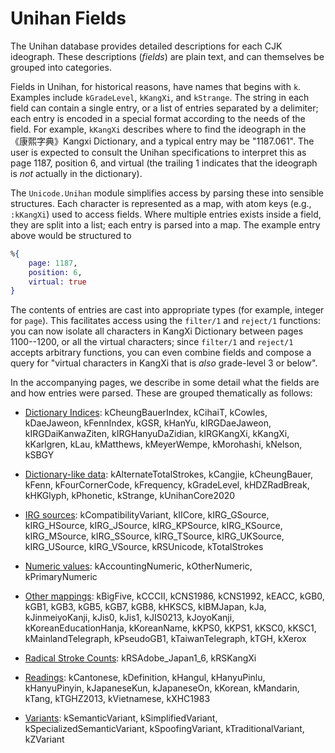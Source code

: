 # Unihan Fields

The Unihan database provides detailed descriptions for each CJK ideograph.  These descriptions (*fields*) are plain text, and can themselves be grouped into categories.

Fields in Unihan, for historical reasons, have names that begins with `k`.  Examples include `kGradeLevel`, `kKangXi`, and `kStrange`.  The string in each field can contain a single entry, or a list of entries separated by a delimiter; each entry is encoded in a special format according to the needs of the field.  For example, `kKangXi` describes where to find the ideograph in the 《康熙字典》Kangxi Dictionary, and a typical entry may be "1187.061".  The user is expected to consult the Unihan specifications to interpret this as page 1187, position 6, and virtual (the trailing 1 indicates that the ideograph is *not* actually in the dictionary).

The `Unicode.Unihan` module simplifies access by parsing these into sensible structures.  Each character is represented as a map, with atom keys (e.g., `:kKangXi`) used to access fields.  Where multiple entries exists inside a field, they are split into a list; each entry is parsed into a map.  The example entry above would be structured to

```elixir
%{
    page: 1187,
    position: 6,
    virtual: true
}
```

The contents of entries are cast into appropriate types (for example, integer for `page`).  This facilitates access using the `filter/1` and `reject/1` functions: you can now isolate all characters in KangXi Dictionary between pages 1100--1200, or all the virtual characters; since `filter/1` and `reject/1` accepts arbitrary functions, you can even combine fields and compose a query for "virtual characters in KangXi that is *also* grade-level 3 or below".

In the accompanying pages, we describe in some detail what the fields are and how entries were parsed.  These are grouped thematically as follows:

* [Dictionary Indices](fields/dictionary_indices.md): kCheungBauerIndex, kCihaiT, kCowles, kDaeJaweon, kFennIndex, kGSR, kHanYu, kIRGDaeJaweon, kIRGDaiKanwaZiten, kIRGHanyuDaZidian, kIRGKangXi, kKangXi, kKarlgren, kLau, kMatthews, kMeyerWempe, kMorohashi, kNelson, kSBGY

* [Dictionary-like data](fields/dictionary_like_data.md): kAlternateTotalStrokes, kCangjie, kCheungBauer, kFenn, kFourCornerCode, kFrequency, kGradeLevel, kHDZRadBreak, kHKGlyph, kPhonetic, kStrange, kUnihanCore2020

* [IRG sources](fields/irg_sources.md): kCompatibilityVariant, kIICore, kIRG_GSource, kIRG_HSource, kIRG_JSource, kIRG_KPSource, kIRG_KSource, kIRG_MSource, kIRG_SSource, kIRG_TSource, kIRG_UKSource, kIRG_USource, kIRG_VSource, kRSUnicode, kTotalStrokes

* [Numeric values](fields/numeric_values.md): kAccountingNumeric, kOtherNumeric, kPrimaryNumeric

* [Other mappings](fields/other_mappings.md): kBigFive, kCCCII, kCNS1986, kCNS1992, kEACC, kGB0, kGB1, kGB3, kGB5, kGB7, kGB8, kHKSCS, kIBMJapan, kJa, kJinmeiyoKanji, kJis0, kJis1, kJIS0213, kJoyoKanji, kKoreanEducationHanja, kKoreanName, kKPS0, kKPS1, kKSC0, kKSC1, kMainlandTelegraph, kPseudoGB1, kTaiwanTelegraph, kTGH, kXerox

* [Radical Stroke Counts](fields/radical_stroke_counts.md): kRSAdobe_Japan1_6, kRSKangXi

* [Readings](fields/readings.md): kCantonese, kDefinition, kHangul, kHanyuPinlu, kHanyuPinyin, kJapaneseKun, kJapaneseOn, kKorean, kMandarin, kTang, kTGHZ2013, kVietnamese, kXHC1983

* [Variants](fields/variants.md): kSemanticVariant, kSimplifiedVariant, kSpecializedSemanticVariant, kSpoofingVariant, kTraditionalVariant, kZVariant
